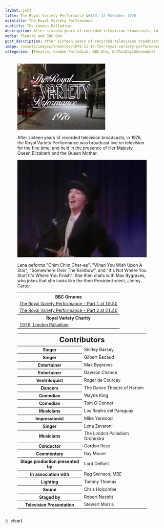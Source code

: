 ```yaml
---
layout: post
title: The Royal Variety Performance &#124; 15 November 1976
maintitle: The Royal Variety Performance
subtitle: The London Palladium
description: After sixteen years of recorded television broadcasts, in 1976, the Royal Variety Performance was broadcast live on television for the first time, and held in the presence of Her Majesty Queen Elizabeth and the Queen Mother.
media: Theatre and BBC One
post_description: After sixteen years of recorded television broadcasts, in 1976, the Royal Variety Performance was broadcast live on television for the first time, and held in the presence of Her Majesty Queen Elizabeth and the Queen Mother.
image: /assets/images/theatres/1976-11-15-the-royal-variety-performance.jpg
categories: [Theatre, London-Palladium, BBC-One, OnThisDay15November]
---
```


<figure class="fig1">
<img src="/assets/images/theatres/1976-11-15-the-royal-variety-performance-01.jpg" class="full-width">
<figcaption>
<p>After sixteen years of recorded television broadcasts, in 1976, the Royal Variety Performance was broadcast live on television for the first time, and held in the presence of Her Majesty Queen Elizabeth and the Queen Mother.</p>
</figcaption>
<img src="/assets/images/theatres/1976-11-15-the-royal-variety-performance-02.jpg" class="full-width">
<figcaption>
<p>Lena peforms "Chim Chim Cher-ee", "When You Wish Upon A Star", "Somewhere Over The Rainbow", and "It's Not Where You Start It's Where You Finish". She then chats with Max Bygraves, who jokes that she looks like the then President-elect, Jimmy Carter.</p>
</figcaption>
<table>
<tr><th>BBC Grnome</th></tr>
<tr><td><a href="https://genome.ch.bbc.co.uk/schedules/bbcone/london/1976-11-15#at-19.50">The Royal Variety Performance - Part 1 at 19.50</a></td></tr>
<tr><td><a href="https://genome.ch.bbc.co.uk/schedules/bbcone/london/1976-11-15#at-21.40">The Royal Variety Performance - Part 2 at 21.40</a></td></tr>
<tr><th>Royal Variety Charity</th></tr>
<tr><td><a href="http://www.royalvarietycharity.org/royal-variety-performance/archive/detail/1976-london-palladium">1976, London Palladium</a></td></tr>
</table>
</figure>

<figure class="fig2">
<table>
<tr><th colspan="2" style="font-size:24px;">Contributors</th></tr>
<tr><th>Singer</th><td>Shirley Bassey</td></tr>
<tr><th>Singer</th><td>Gilbert Becaud</td></tr>
<tr><th>Entertainer</th><td>Max Bygraves</td></tr>
<tr><th>Entertainer</th><td>Dawson Chance</td></tr>
<tr><th>Ventriloquist</th><td>Roger de Courcey</td></tr>
<tr><th>Dancers</th><td>The Dance Theatre of Harlem</td></tr>
<tr><th>Comedian</th><td>Wayne King</td></tr>
<tr><th>Comedian</th><td>Tom O'Connor</td></tr>
<tr><th>Musicians</th><td>Los Reales del Paraguay</td></tr>
<tr><th>Impressionist</th><td>Mike Yarwood</td></tr>
<tr><th>Singer</th><td>Lena Zavaroni</td></tr>
<tr><th>Musicians</th><td>The London Palladium Orchestra</td></tr>
<tr><th>Conductor</th><td>Gordon Rose</td></tr>
<tr><th>Commentary</th><td>Ray Moore</td></tr>
<tr><th>Stage production presented by</th><td>Lord Delfont</td></tr>
<tr><th>In association with</th><td>Reg Swinson, MBE</td></tr>
<tr><th>Lighting</th><td>Tommy Thomas</td></tr>
<tr><th>Sound</th><td>Chris Holcombe</td></tr>
<tr><th>Staged by</th><td>Robert Nesbitt</td></tr>
<tr><th>Television Presentation</th><td>Stewart Morris</td></tr>
</table>
</figure>

<br />{: .clear}

